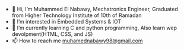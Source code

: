 - 👋 Hi, I’m Muhammed El Nabawy, Mechatronics Engineer, Graduated from Higher Technology Institute of 10th of Ramadan 
- 👀 I’m interested in Embedded Systems & IOT
- 🌱 I’m currently learning C and python programming, Also learn wep devolpment(HTML, CSS, and JS)
- 📫 How to reach me muhamednabawy98@gmail.com

<!---
Mahammed98/Mahammed98 is a ✨ special ✨ repository because its `README.md` (this file) appears on your GitHub profile.
You can click the Preview link to take a look at your changes.
--->
